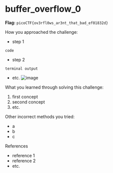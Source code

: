 # buffer_overflow_0

**Flag:** `picoCTF{ov3rfl0ws_ar3nt_that_bad_ef01832d}`

How you approached the challenge:

- step 1

```
code
```

- step 2

```
terminal output
```

- etc.
![image](https://github.com/user-attachments/assets/d98a4db8-b7bb-41b4-a75a-5215ebfe65e2)

What you learned through solving this challenge:

1. first concept
2. second concept
3. etc.

Other incorrect methods you tried:

- a
- b
- c

References

- reference 1
- reference 2
- etc.
